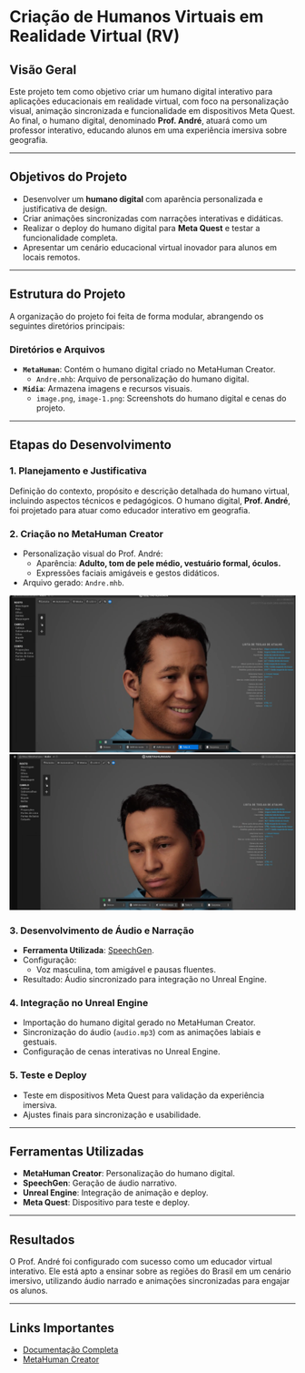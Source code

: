 # **Criação de Humanos Virtuais em Realidade Virtual (RV)**

## **Visão Geral**
Este projeto tem como objetivo criar um humano digital interativo para aplicações educacionais em realidade virtual, com foco na personalização visual, animação sincronizada e funcionalidade em dispositivos Meta Quest. Ao final, o humano digital, denominado **Prof. André**, atuará como um professor interativo, educando alunos em uma experiência imersiva sobre geografia.

---

## **Objetivos do Projeto**
- Desenvolver um **humano digital** com aparência personalizada e justificativa de design.
- Criar animações sincronizadas com narrações interativas e didáticas.
- Realizar o deploy do humano digital para **Meta Quest** e testar a funcionalidade completa.
- Apresentar um cenário educacional virtual inovador para alunos em locais remotos.

---

## **Estrutura do Projeto**
A organização do projeto foi feita de forma modular, abrangendo os seguintes diretórios principais:

### **Diretórios e Arquivos**
- **`MetaHuman`**: Contém o humano digital criado no MetaHuman Creator.
  - `Andre.mhb`: Arquivo de personalização do humano digital.
- **`Midia`**: Armazena imagens e recursos visuais.
  - `image.png`, `image-1.png`: Screenshots do humano digital e cenas do projeto.

---

## **Etapas do Desenvolvimento**

### **1. Planejamento e Justificativa**
Definição do contexto, propósito e descrição detalhada do humano virtual, incluindo aspectos técnicos e pedagógicos. O humano digital, **Prof. André**, foi projetado para atuar como educador interativo em geografia.

### **2. Criação no MetaHuman Creator**
- Personalização visual do Prof. André:
  - Aparência: **Adulto, tom de pele médio, vestuário formal, óculos.**
  - Expressões faciais amigáveis e gestos didáticos.
- Arquivo gerado: `Andre.mhb`.

![Prof. André](./midia/image.png)
![Prof. André em ação](./midia/image-1.png)

### **3. Desenvolvimento de Áudio e Narração**
- **Ferramenta Utilizada**: [SpeechGen](https://speechgen.io/pt/).
- Configuração:
  - Voz masculina, tom amigável e pausas fluentes.
- Resultado: Áudio sincronizado para integração no Unreal Engine.

### **4. Integração no Unreal Engine**
- Importação do humano digital gerado no MetaHuman Creator.
- Sincronização do áudio (`audio.mp3`) com as animações labiais e gestuais.
- Configuração de cenas interativas no Unreal Engine.

### **5. Teste e Deploy**
- Teste em dispositivos Meta Quest para validação da experiência imersiva.
- Ajustes finais para sincronização e usabilidade.

---

## **Ferramentas Utilizadas**
- **MetaHuman Creator**: Personalização do humano digital.
- **SpeechGen**: Geração de áudio narrativo.
- **Unreal Engine**: Integração de animação e deploy.
- **Meta Quest**: Dispositivo para teste e deploy.

---

## **Resultados**
O Prof. André foi configurado com sucesso como um educador virtual interativo. Ele está apto a ensinar sobre as regiões do Brasil em um cenário imersivo, utilizando áudio narrado e animações sincronizadas para engajar os alunos.

---

## **Links Importantes**
- [Documentação Completa](https://github.com/Gabi-Barretto/M12-Individual/blob/master/Parte-2/Docs/Semana%202%20-%20Pessoa%20Virtual.md)
- [MetaHuman Creator](https://www.unrealengine.com/en-US/metahuman-creator)